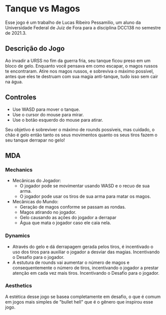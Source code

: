 # Tanque vs Magos

Esse jogo é um trabalho de Lucas Ribeiro Pessamilio, um aluno da Universidade Federal de Juiz de Fora para a disciplina DCC138 no semestre de 2021.3.

## Descrição do Jogo

Ao invadir a URSS no fim da guerra fria, seu tanque ficou preso em um bloco de gelo. Enquanto você pensava em como escapar, o magos russos te encontraram. Atire nos magos russos, e sobreviva o máximo possível, antes que eles te destruam com sua magia anti-tanque, tudo isso sem cair na água.

## Controles

- Use WASD para mover o tanque.
- Use o cursor do mouse para mirar.
- Use o botão esquerdo do mouse para atirar.

Seu objetivo é sobreviver o máximo de rounds possíveis, mas cuidado, o chão é gelo então tanto os seus movimentos quanto os seus tiros fazem o seu tanque derrapar no gelo!

## MDA

### Mechanics

- Mecânicas do Jogador:
  - O jogador pode se movimentar usando WASD e o recuo de sua arma.
  - O jogador pode usar os tiros de sua arma para matar os magos.
- Mecânicas do Mundo:
  - Geração de magos conforme se passam as rondas.
  - Magos atirando no jogador.
  - Gelo causando as ações do jogador a derrapar
  - Água que mata o jogador caso ele caia nela.
  
### Dynamics
  
- Através do gelo e dá derrapagem gerada pelos tiros, é incentivado o uso dos tiros para auxiliar o jogador a desviar das magias. Incentivando o Desafio para o jogador.
- A estutura de rounds vai aumentar o número de magos e consequentemente o número  de tiros, incentivando o jogador a prestar atenção em cada vez mais tiros. Incentivando o Desafio para o jogador.

### Aesthetics 

A estética desse jogo se basea completamente em desafio, o que é comum em jogos mais simples de "bullet hell" que é o gênero que inspirou esse jogo.
  
